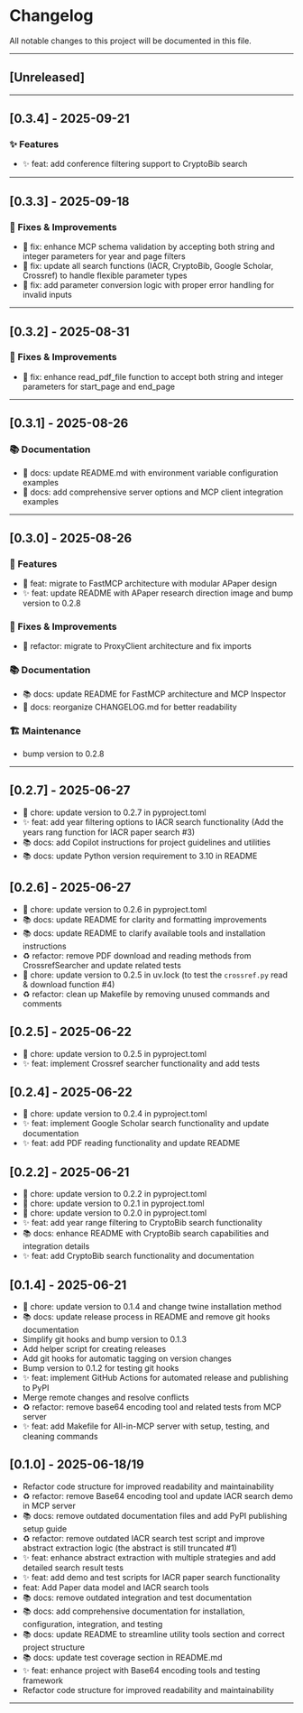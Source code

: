 # Changelog

All notable changes to this project will be documented in this file.

---

## [Unreleased]

---

## [0.3.4] - 2025-09-21

### ✨ Features

- ✨ feat: add conference filtering support to CryptoBib search

---

## [0.3.3] - 2025-09-18

### 🔧 Fixes & Improvements

- 🔧 fix: enhance MCP schema validation by accepting both string and integer parameters for year and page filters
- 🔧 fix: update all search functions (IACR, CryptoBib, Google Scholar, Crossref) to handle flexible parameter types
- 🔧 fix: add parameter conversion logic with proper error handling for invalid inputs

---

## [0.3.2] - 2025-08-31

### 🔧 Fixes & Improvements

- 🔧 fix: enhance read_pdf_file function to accept both string and integer parameters for start_page and end_page

---

## [0.3.1] - 2025-08-26

### 📚 Documentation

- 📝 docs: update README.md with environment variable configuration examples
- 📝 docs: add comprehensive server options and MCP client integration examples

---

## [0.3.0] - 2025-08-26

### 🚀 Features

- 🚀 feat: migrate to FastMCP architecture with modular APaper design
- ✨ feat: update README with APaper research direction image and bump version to 0.2.8

### 🔧 Fixes & Improvements

- 🔧 refactor: migrate to ProxyClient architecture and fix imports

### 📚 Documentation

- 📚 docs: update README for FastMCP architecture and MCP Inspector
- 📝 docs: reorganize CHANGELOG.md for better readability

### 🏗️ Maintenance

- bump version to 0.2.8

---

## [0.2.7] - 2025-06-27

- 🔧 chore: update version to 0.2.7 in pyproject.toml
- ✨ feat: add year filtering options to IACR search functionality (Add the years rang function for IACR paper search #3)
- 📚 docs: add Copilot instructions for project guidelines and utilities
- 📚 docs: update Python version requirement to 3.10 in README

## [0.2.6] - 2025-06-27

- 🔧 chore: update version to 0.2.6 in pyproject.toml
- 📚 docs: update README for clarity and formatting improvements
- 📚 docs: update README to clarify available tools and installation instructions
- ♻️ refactor: remove PDF download and reading methods from CrossrefSearcher and update related tests
- 🔧 chore: update version to 0.2.5 in uv.lock (to test the `crossref.py` read & download function #4)
- ♻️ refactor: clean up Makefile by removing unused commands and comments

## [0.2.5] - 2025-06-22

- 🔧 chore: update version to 0.2.5 in pyproject.toml
- ✨ feat: implement Crossref searcher functionality and add tests

## [0.2.4] - 2025-06-22

- 🔧 chore: update version to 0.2.4 in pyproject.toml
- ✨ feat: implement Google Scholar search functionality and update documentation
- ✨ feat: add PDF reading functionality and update README

## [0.2.2] - 2025-06-21

- 🔧 chore: update version to 0.2.2 in pyproject.toml
- 🔧 chore: update version to 0.2.1 in pyproject.toml
- 🔧 chore: update version to 0.2.0 in pyproject.toml
- ✨ feat: add year range filtering to CryptoBib search functionality
- 📚 docs: enhance README with CryptoBib search capabilities and integration details
- ✨ feat: add CryptoBib search functionality and documentation

## [0.1.4] - 2025-06-21

- 🔧 chore: update version to 0.1.4 and change twine installation method
- 📚 docs: update release process in README and remove git hooks documentation
- Simplify git hooks and bump version to 0.1.3
- Add helper script for creating releases
- Add git hooks for automatic tagging on version changes
- Bump version to 0.1.2 for testing git hooks
- ✨ feat: implement GitHub Actions for automated release and publishing to PyPI
- Merge remote changes and resolve conflicts
- ♻️ refactor: remove base64 encoding tool and related tests from MCP server
- ✨ feat: add Makefile for All-in-MCP server with setup, testing, and cleaning commands

## [0.1.0] - 2025-06-18/19

- Refactor code structure for improved readability and maintainability
- ♻️ refactor: remove Base64 encoding tool and update IACR search demo in MCP server
- 📚 docs: remove outdated documentation files and add PyPI publishing setup guide
- ♻️ refactor: remove outdated IACR search test script and improve abstract extraction logic (the abstract is still truncated #1)
- ✨ feat: enhance abstract extraction with multiple strategies and add detailed search result tests
- ✨ feat: add demo and test scripts for IACR paper search functionality
- feat: Add Paper data model and IACR search tools
- 📚 docs: remove outdated integration and test documentation
- 📚 docs: add comprehensive documentation for installation, configuration, integration, and testing
- 📚 docs: update README to streamline utility tools section and correct project structure
- 📚 docs: update test coverage section in README.md
- ✨ feat: enhance project with Base64 encoding tools and testing framework
- Refactor code structure for improved readability and maintainability

---
